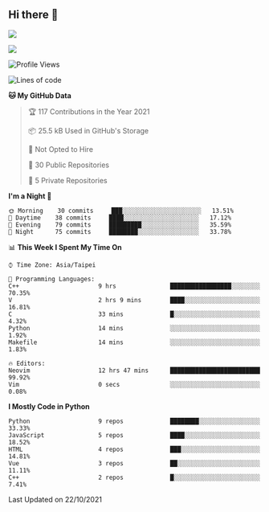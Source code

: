 ## Hi there 👋

![](https://github-readme-stats.vercel.app/api?username=CSY54&theme=nord&show_icons=true)

![](https://github-readme-stats.vercel.app/api/top-langs/?username=CSY54&theme=nord&layout=compact&card_width=445)

<!--START_SECTION:waka-->
![Profile Views](http://img.shields.io/badge/Profile%20Views-0-blue)

![Lines of code](https://img.shields.io/badge/From%20Hello%20World%20I%27ve%20Written-126006%20lines%20of%20code-blue)

**🐱 My GitHub Data** 

> 🏆 117 Contributions in the Year 2021
 > 
> 📦 25.5 kB Used in GitHub's Storage 
 > 
> 🚫 Not Opted to Hire
 > 
> 📜 30 Public Repositories 
 > 
> 🔑 5 Private Repositories  
 > 
**I'm a Night 🦉** 

```text
🌞 Morning    30 commits     ███░░░░░░░░░░░░░░░░░░░░░░   13.51% 
🌆 Daytime    38 commits     ████░░░░░░░░░░░░░░░░░░░░░   17.12% 
🌃 Evening    79 commits     █████████░░░░░░░░░░░░░░░░   35.59% 
🌙 Night      75 commits     ████████░░░░░░░░░░░░░░░░░   33.78%

```


📊 **This Week I Spent My Time On** 

```text
⌚︎ Time Zone: Asia/Taipei

💬 Programming Languages: 
C++                      9 hrs               █████████████████░░░░░░░░   70.35% 
V                        2 hrs 9 mins        ████░░░░░░░░░░░░░░░░░░░░░   16.81% 
C                        33 mins             █░░░░░░░░░░░░░░░░░░░░░░░░   4.32% 
Python                   14 mins             ░░░░░░░░░░░░░░░░░░░░░░░░░   1.92% 
Makefile                 14 mins             ░░░░░░░░░░░░░░░░░░░░░░░░░   1.83%

🔥 Editors: 
Neovim                   12 hrs 47 mins      █████████████████████████   99.92% 
Vim                      0 secs              ░░░░░░░░░░░░░░░░░░░░░░░░░   0.08%

```

**I Mostly Code in Python** 

```text
Python                   9 repos             ████████░░░░░░░░░░░░░░░░░   33.33% 
JavaScript               5 repos             ████░░░░░░░░░░░░░░░░░░░░░   18.52% 
HTML                     4 repos             ███░░░░░░░░░░░░░░░░░░░░░░   14.81% 
Vue                      3 repos             ██░░░░░░░░░░░░░░░░░░░░░░░   11.11% 
C++                      2 repos             █░░░░░░░░░░░░░░░░░░░░░░░░   7.41%

```



 Last Updated on 22/10/2021
<!--END_SECTION:waka-->

<!--
**CSY54/CSY54** is a ✨ _special_ ✨ repository because its `README.md` (this file) appears on your GitHub profile.

Here are some ideas to get you started:

- 🔭 I’m currently working on ...
- 🌱 I’m currently learning ...
- 👯 I’m looking to collaborate on ...
- 🤔 I’m looking for help with ...
- 💬 Ask me about ...
- 📫 How to reach me: ...
- 😄 Pronouns: ...
- ⚡ Fun fact: ...
-->
